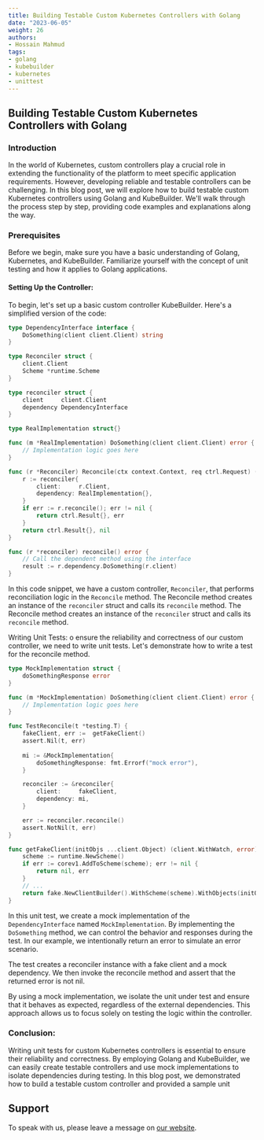 ```yaml
---
title: Building Testable Custom Kubernetes Controllers with Golang
date: "2023-06-05"
weight: 26
authors:
- Hossain Mahmud
tags:
- golang
- kubebuilder
- kubernetes
- unittest
---
```


## Building Testable Custom Kubernetes Controllers with Golang

### Introduction
In the world of Kubernetes, custom controllers play a crucial role in extending the functionality of the platform to meet specific application requirements. However, developing reliable and testable controllers can be challenging. In this blog post, we will explore how to build testable custom Kubernetes controllers using Golang and KubeBuilder. We'll walk through the process step by step, providing code examples and explanations along the way.

### Prerequisites
Before we begin, make sure you have a basic understanding of Golang, Kubernetes, and KubeBuilder. Familiarize yourself with the concept of unit testing and how it applies to Golang applications.

#### Setting Up the Controller:
To begin, let's set up a basic custom controller KubeBuilder. Here's a simplified version of the code:

```go
type DependencyInterface interface {
    DoSomething(client client.Client) string
}

type Reconciler struct {
    client.Client
    Scheme *runtime.Scheme
}

type reconciler struct {
    client     client.Client
    dependency DependencyInterface
}

type RealImplementation struct{}

func (m *RealImplementation) DoSomething(client client.Client) error {
    // Implementation logic goes here
}

func (r *Reconciler) Reconcile(ctx context.Context, req ctrl.Request) (ctrl.Result, error) {
    r := reconciler{
        client:     r.Client,
        dependency: RealImplementation{},
    }
    if err := r.reconcile(); err != nil {
        return ctrl.Result{}, err
    }
    return ctrl.Result{}, nil
}

func (r *reconciler) reconcile() error {
    // Call the dependent method using the interface
    result := r.dependency.DoSomething(r.client)
}

```
In this code snippet, we have a custom controller, `Reconciler`, that performs reconciliation logic in the `Reconcile` method. The Reconcile method creates an instance of the `reconciler` struct and calls its `reconcile` method.  The Reconcile method creates an instance of the `reconciler` struct and calls its `reconcile` method.

Writing Unit Tests:
o ensure the reliability and correctness of our custom controller, we need to write unit tests. Let's demonstrate how to write a test for the reconcile method.

```go
type MockImplementation struct {
    doSomethingResponse error
}

func (m *MockImplementation) DoSomething(client client.Client) error {
    // Implementation logic goes here
}

func TestReconcile(t *testing.T) {
    fakeClient, err :=  getFakeClient()
    assert.Nil(t, err)
    
    mi := &MockImplementation{
        doSomethingResponse: fmt.Errorf("mock error"),
    }

    reconciler := &reconciler{
        client:     fakeClient,
        dependency: mi,
    }

    err := reconciler.reconcile()
    assert.NotNil(t, err)
}

func getFakeClient(initObjs ...client.Object) (client.WithWatch, error) {
	scheme := runtime.NewScheme()
	if err := corev1.AddToScheme(scheme); err != nil {
		return nil, err
	}
    // ...
	return fake.NewClientBuilder().WithScheme(scheme).WithObjects(initObjs...).Build(), nil
}

```

In this unit test, we create a mock implementation of the `DependencyInterface` named `MockImplementation`. By implementing the `DoSomething` method, we can control the behavior and responses during the test. In our example, we intentionally return an error to simulate an error scenario.

The test creates a reconciler instance with a fake client and a mock dependency. We then invoke the reconcile method and assert that the returned error is not nil.

By using a mock implementation, we isolate the unit under test and ensure that it behaves as expected, regardless of the external dependencies. This approach allows us to focus solely on testing the logic within the controller.

### Conclusion:
Writing unit tests for custom Kubernetes controllers is essential to ensure their reliability and correctness. By employing Golang and KubeBuilder, we can easily create testable controllers and use mock implementations to isolate dependencies during testing. In this blog post, we demonstrated how to build a testable custom controller and provided a sample unit
## Support

To speak with us, please leave a message on [our website](https://appscode.com/contact/).



